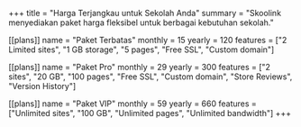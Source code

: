 +++
title = "Harga Terjangkau untuk Sekolah Anda"
summary = "Skoolink menyediakan paket harga fleksibel untuk berbagai kebutuhan sekolah."

[[plans]]
name = "Paket Terbatas"
monthly = 15
yearly = 120
features = ["2 Limited sites", "1 GB storage", "5 pages", "Free SSL", "Custom domain"]

[[plans]]
name = "Paket Pro"
monthly = 29
yearly = 300
features = ["2 sites", "20 GB", "100 pages", "Free SSL", "Custom domain", "Store Reviews", "Version History"]

[[plans]]
name = "Paket VIP"
monthly = 59
yearly = 660
features = ["Unlimited sites", "100 GB", "Unlimited pages", "Unlimited bandwidth"]
+++